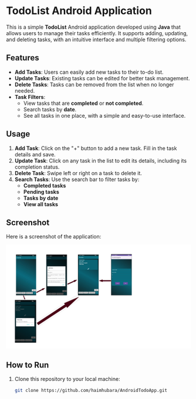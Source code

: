 # TodoList Android Application

This is a simple **TodoList** Android application developed using **Java** that allows users to manage their tasks efficiently. It supports adding, updating, and deleting tasks, with an intuitive interface and multiple filtering options.

## Features

- **Add Tasks**: Users can easily add new tasks to their to-do list.
- **Update Tasks**: Existing tasks can be edited for better task management.
- **Delete Tasks**: Tasks can be removed from the list when no longer needed.
- **Task Filters**: 
  - View tasks that are **completed** or **not completed**.
  - Search tasks by **date**.
  - See all tasks in one place, with a simple and easy-to-use interface.

## Usage

1. **Add Task**: Click on the "+" button to add a new task. Fill in the task details and save.
2. **Update Task**: Click on any task in the list to edit its details, including its completion status.
3. **Delete Task**: Swipe left or right on a task to delete it.
4. **Search Tasks**: Use the search bar to filter tasks by:
   - **Completed tasks**
   - **Pending tasks**
   - **Tasks by date**
   - **View all tasks**

## Screenshot

Here is a screenshot of the application:

![Screenshot](app/src/main/assets/screenshots/screens-1.png)

## How to Run

1. Clone this repository to your local machine:
   ```bash
   git clone https://github.com/haimhubara/AndroidTodoApp.git
